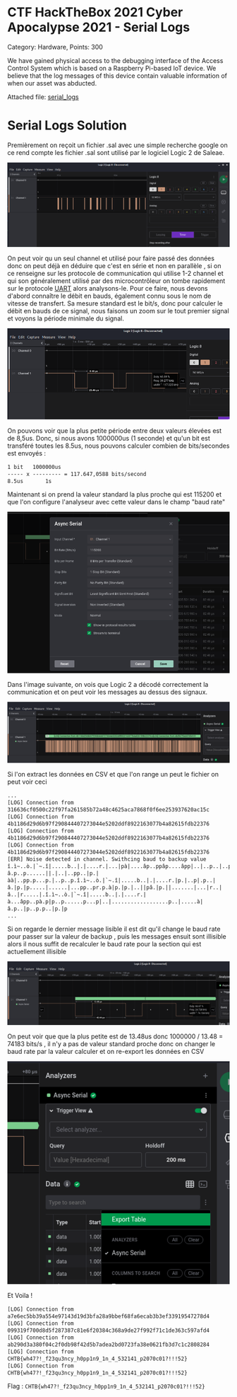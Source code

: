 ﻿# CTF HackTheBox 2021 Cyber Apocalypse 2021 - Serial Logs

Category: Hardware, Points: 300

We have gained physical access to the debugging interface of the Access Control System which is based on a Raspberry Pi-based IoT device. We believe that the log messages of this device contain valuable information of when our asset was abducted.

Attached file:  [serial_logs](serial_logs.sal)

# Serial Logs Solution

Premièrement on reçoit un fichier .sal avec une simple recherche google on ce rend compte les fichier .sal sont utilisé par le logiciel Logic 2 de Saleae. 


![1_logic.png](images/1_logic.png)


On peut voir qu un seul channel et utilisé pour faire passé des données donc on peut déjà en déduire que c'est en série et non en parallèle , si on ce renseigne sur les protocole de communication qui utilise 1-2 channel et qui son généralement utilisé par des microcontrôleur on tombe rapidement sur le protocole [UART](https://en.wikipedia.org/wiki/Universal_asynchronous_receiver-transmitter) alors analysons-le. Pour ce faire, nous devons d'abord connaître le débit en bauds, également connu sous le nom de vitesse de transfert. Sa mesure standard est le bit/s, donc pour calculer le débit en bauds de ce signal, nous faisons un zoom sur le tout premier signal et voyons la période minimale du signal.


![2_baud.png](images/2_baud.png)




On pouvons voir que la plus petite période entre deux valeurs élevées est de 8,5us. Donc, si nous avons 1000000us (1 seconde) et qu'un bit est transféré toutes les 8.5us, nous pouvons calculer combien de bits/secondes est envoyés :

```
1 bit   1000000us
----- x --------- = 117.647,0588 bits/second
8.5us       1s
```
Maintenant si on prend la valeur standard la plus proche qui est 115200 et que l'on configure l'analyseur avec cette valeur dans le champ "baud rate" 

![3_decode.png](images/3_decode.png)

Dans l'image suivante, on vois que Logic 2 a décodé correctement la communication et on peut voir les messages au dessus des signaux. 

![3_message.png](images/3_message.png)

Si l'on extract les données en CSV et que l'on range un peut le fichier on peut voir ceci 

```
...
[LOG] Connection from 316636cf0500c22f97fa261585b72a48c4625aca7868f0f6ee253937620ac15c
[LOG] Connection from 4b1186d29d6b97f290844407273044e5202ddf8922163077b4a82615fdb22376
[LOG] Connection from 4b1186d29d6b97f290844407273044e5202ddf8922163077b4a82615fdb22376
[LOG] Connection from 4b1186d29d6b97f290844407273044e5202ddf8922163077b4a82615fdb22376
[ERR] Noise detected in channel. Swithcing baud to backup value
î.ì~..ò.|`~.î|.....b..|.|....r.|...|pà|....âp..ppâp....âpp|..|..p..|..pp..|â.p..p......||.|..|..pp..|p.|àà|..pp.p...p.|..p..p.î.ì~..ò.|`~.î|.....b..|.|....r.|p.|..p|.p..|â.|p.|p.....|......|...pp..pr.p.à|p.|p.|..||pâ.|p.||.......|...|r..|â..|r.....|.î.ì~..ò.|`~.î|.....b..|.|....r.|à...âpp..pà.p|p..p......p...p|..|..................p..|.....à|â.p..|p..p.p..|p.|p
...
```
Si on regarde le dernier message lisible il est dit qu'il change le baud rate pour passer sur la valeur de backup , puis les messages ensuit sont illisible alors il nous suffit de recalculer le baud rate pour la section qui est actuellement illisible 

![4_baud2.png](images/4_baud2.png)

On peut voir que que la plus petite est de 13.48us donc 1000000 / 13.48 = 74183 bits/s , il n'y a pas de valeur standard proche donc on changer le baud rate par la valeur calculer et on re-export les données en CSV 

![5_export.png](images/5_export.png)

Et Voila ! 

```
[LOG] Connection from a7e6ec5bb39a554e97143d19d3bfa28a9bbef68fa6ecab3b3ef33919547278d4
[LOG] Connection from 099319f700d8d5f287387c81e6f20384c368a9de27f992f71c1de363c597afd4
[LOG] Connection from ab290d3a380f04c2f0db98f42d5b7adea2bd0723fa38e0621fb3d7c1c2808284
[LOG] Connection from CHTB{wh47?!_f23qu3ncy_h0pp1n9_1n_4_532141_p2070c01?!!!52}
[LOG] Connection from CHTB{wh47?!_f23qu3ncy_h0pp1n9_1n_4_532141_p2070c01?!!!52}
```

Flag : `CHTB{wh47?!_f23qu3ncy_h0pp1n9_1n_4_532141_p2070c01?!!!52}`

